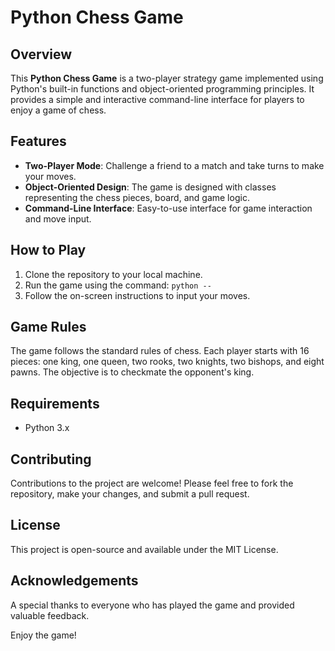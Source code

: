 # Python Chess Game

## Overview
This **Python Chess Game** is a two-player strategy game implemented using Python's built-in functions and object-oriented programming principles. It provides a simple and interactive command-line interface for players to enjoy a game of chess.

## Features
- **Two-Player Mode**: Challenge a friend to a match and take turns to make your moves.
- **Object-Oriented Design**: The game is designed with classes representing the chess pieces, board, and game logic.
- **Command-Line Interface**: Easy-to-use interface for game interaction and move input.

## How to Play
1. Clone the repository to your local machine.
2. Run the game using the command:
```python --```
4. Follow the on-screen instructions to input your moves.

## Game Rules
The game follows the standard rules of chess. Each player starts with 16 pieces: one king, one queen, two rooks, two knights, two bishops, and eight pawns. The objective is to checkmate the opponent's king.

## Requirements
- Python 3.x

## Contributing
Contributions to the project are welcome! Please feel free to fork the repository, make your changes, and submit a pull request.

## License
This project is open-source and available under the MIT License.

## Acknowledgements
A special thanks to everyone who has played the game and provided valuable feedback.

Enjoy the game!

